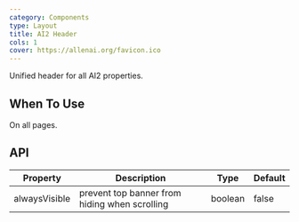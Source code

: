 ```yaml
---
category: Components
type: Layout
title: AI2 Header
cols: 1
cover: https://allenai.org/favicon.ico
---
```


Unified header for all AI2 properties.

## When To Use

On all pages.

## API

| Property      | Description                                   | Type    | Default |
| ------------- | --------------------------------------------- | ------- | ------- |
| alwaysVisible | prevent top banner from hiding when scrolling | boolean | false   |
